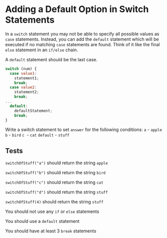 # Adding a Default Option in Switch Statements

In a `switch` statement you may not be able to specify all possible values as `case` statements. Instead, you can add the `default` statement which will be executed if no matching `case` statements are found. Think of it like the final `else` statement in an `if/else` chain.

A `default` statement should be the last case.

```javascript
switch (num) {
  case value1:
    statement1;
    break;
  case value2:
    statement2;
    break;
...
  default:
    defaultStatement;
    break;
}
```

Write a switch statement to set `answer` for the following conditions:
`a` - `apple`
`b` - `bird`
`c `- `cat`
`default` - `stuff`

## Tests

`switchOfStuff("a")` should return the string `apple`

`switchOfStuff("b")` should return the string `bird`

`switchOfStuff("c")` should return the string `cat`

`switchOfStuff("d")` should return the string `stuff`

`switchOfStuff(4)` should return the string `stuff`

You should not use any `if` or `else` statements

You should use a `default` statement

You should have at least 3 `break` statements
